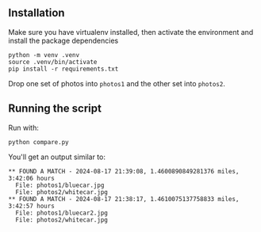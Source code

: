 ## Installation

Make sure you have virtualenv installed, then activate the environment and install the package dependencies

```
python -m venv .venv
source .venv/bin/activate
pip install -r requirements.txt
```

Drop one set of photos into `photos1` and the other set into `photos2`.

## Running the script

Run with:

`python compare.py`

You'll get an output similar to:

```
** FOUND A MATCH - 2024-08-17 21:39:08, 1.4600890849281376 miles, 3:42:06 hours
  File: photos1/bluecar.jpg
  File: photos2/whitecar.jpg
** FOUND A MATCH - 2024-08-17 21:38:17, 1.4610075137758833 miles, 3:42:57 hours
  File: photos1/bluecar2.jpg
  File: photos2/whitecar.jpg
```
